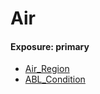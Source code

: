 # Air
#### Exposure: primary
* [Air_Region](../../components/Air_Region.md)
* [ABL_Condition](../../components/ABL_Condition.md)
